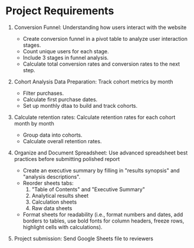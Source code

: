 # Project Requirements

1. Conversion Funnel: Understanding how users interact with the website
   - Create conversion funnel in a pivot table to analyze user interaction stages. 
   - Count unique users for each stage.
   - Include 3 stages in funnel analysis.
   - Calculate total conversion rates and conversion rates to the next step.

2. Cohort Analysis Data Preparation: Track cohort metrics by month
   - Filter purchases.
   - Calculate first purchase dates.
   - Set up monthly dtaa to build and track cohorts.

3. Calculate retention rates: Calculate retention rates for each cohort month by month
   - Group data into cohorts.
   - Calculate overall retention rates.

4. Organize and Document Spreadsheet: Use advanced spreadsheet best practices before submitting polished report
   - Create an executive summary by filling in "results synopsis" and "analysis descriptions".
   - Reorder sheets tabs:
     1) "Table of Contents" and "Executive Summary"
     2) Analytical results sheet
     3) Calculation sheets
     4) Raw data sheets
   - Format sheets for readability (i.e., format numbers and dates, add borders to tables, use bold fonts for column headers, freeze rows, highlight cells with calculations).

5. Project submission: Send Google Sheets file to reviewers